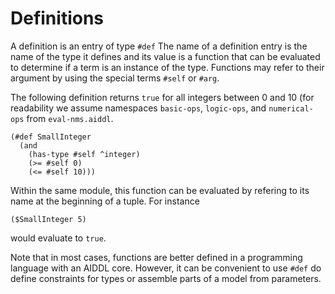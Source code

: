 # Definitions

A definition is an entry of type `#def` The name of a definition entry is the
name of the type it defines and its value is a function that can be evaluated to
determine if a term is an instance of the type. Functions may refer to their
argument by using the special terms `#self` or `#arg`.

The following definition returns `true` for all integers between 0 and 10 (for
readability we assume namespaces `basic-ops`, `logic-ops`, and `numerical-ops`
from `eval-nms.aiddl`.

    (#def SmallInteger 
      (and
        (has-type #self ^integer)
        (>= #self 0)
        (<= #self 10)))

Within the same module, this function can be evaluated by refering to its name
at the beginning of a tuple. For instance

    ($SmallInteger 5)

would evaluate to `true`.

Note that in most cases, functions are better defined in a programming language
with an AIDDL core. However, it can be convenient to use `#def` do define
constraints for types or assemble parts of a model from parameters.
